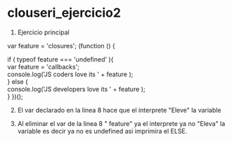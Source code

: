 # clouseri_ejercicio2
1. Ejercicio principal

var feature = 'closures';
(function () {

if ( typeof feature === 'undefined' ){         
    var feature = 'callbacks';         
    console.log('JS coders love its ' + feature );     
} else {         
    console.log('JS developers love its ' + feature );     
}
})();

2.  El var declarado en la linea 8 hace que el interprete "Eleve" la variable 

3. Al eliminar el var de la linea 8 " feature"  ya el interprete ya no "Eleva" la variable es decir ya no es undefined asi imprimira el ELSE.
